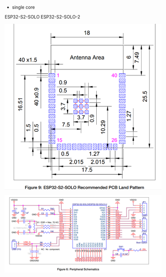 


- single core 



ESP32-S2-SOLO
ESP32-S2-SOLO-2

![](21-28-23-05-03-2023.png)

![](42-28-23-05-03-2023.png)
